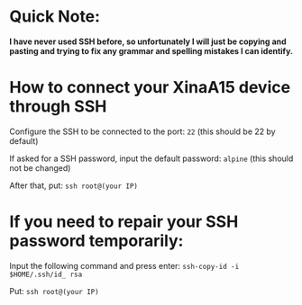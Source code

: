 # Quick Note:
**I have never used SSH before, so unfortunately I will just be copying and pasting and trying to fix any grammar and spelling mistakes I can identify.**

# How to connect your XinaA15 device through SSH

Configure the SSH to be connected to the port: `22` (this should be 22 by default)

If asked for a SSH password, input the default password: `alpine` (this should not be changed)

After that, put: `ssh root@(your IP)`

# If you need to repair your SSH password temporarily:

Input the following command and press enter: `ssh-copy-id -i $HOME/.ssh/id_ rsa` 

Put: `ssh root@(your IP)`
